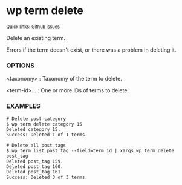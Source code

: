 # wp term delete

<small>Quick links: <a href="https://github.com/issues?q=is%3Aopen+label%3Acommand%3Aterm-delete+sort%3Aupdated-desc+org%3Awp-cli">Github issues</a></small>

Delete an existing term.

Errors if the term doesn't exist, or there was a problem in deleting it.

### OPTIONS

&lt;taxonomy&gt;
: Taxonomy of the term to delete.

&lt;term-id&gt;...
: One or more IDs of terms to delete.

### EXAMPLES

    # Delete post category
    $ wp term delete category 15
    Deleted category 15.
    Success: Deleted 1 of 1 terms.

    # Delete all post tags
    $ wp term list post_tag --field=term_id | xargs wp term delete post_tag
    Deleted post_tag 159.
    Deleted post_tag 160.
    Deleted post_tag 161.
    Success: Deleted 3 of 3 terms.


